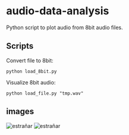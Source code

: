 # audio-data-analysis

Python script to plot audio from 8bit audio files.

## Scripts

Convert file to 8bit:
```
python load_8bit.py
```

Visualize 8bit audio:
```
python load_file.py "tmp.wav"
```

## images

![estrañar](https://user-images.githubusercontent.com/4967860/116892942-b204d180-ac30-11eb-8f79-2426febb9723.png)
![estrañar](https://user-images.githubusercontent.com/4967860/116892961-b630ef00-ac30-11eb-83bc-6cc572f86d65.png)
